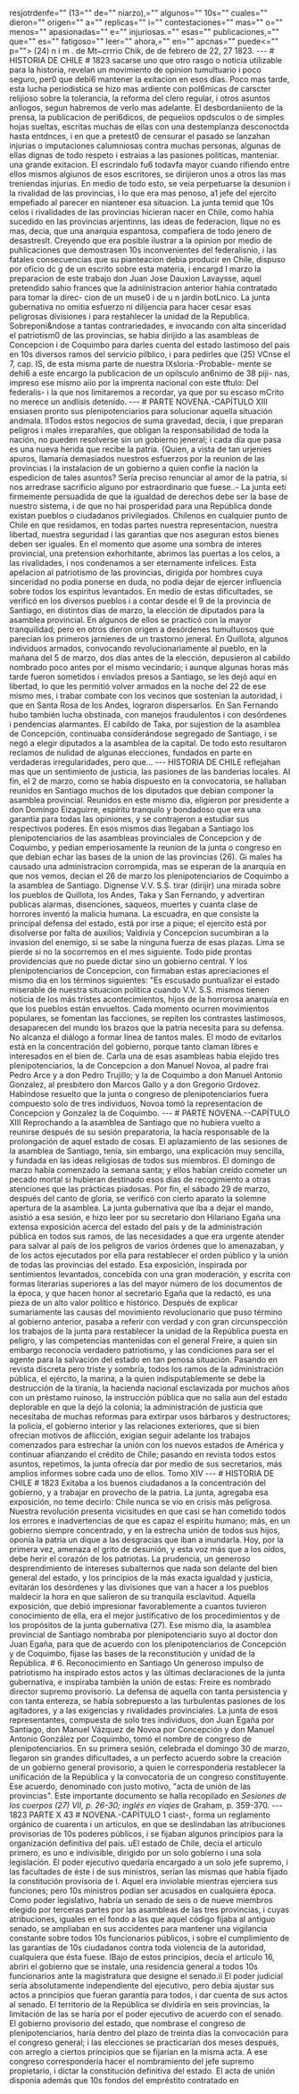 resjotrdenfe="" (13="" de="" niarzo),="" algunos="" 10s="" cuales="" dieron="" origen="" a="" replicas="" i="" contestaciones="" mas="" o="" menos="" apasionadas="" e="" injuriosas.="" esas="" publicaciones,="" que="" es="" fatigoso="" leer="" ahora,="" en="" apcnas="" puede&#x3C;="" p=""> </roganfe> (24) n i m . de Mt~crrrio Chik, de de febrero de 22, 27 1823. --- # HISTORIA DE CHILE # 1823 sacarse uno que otro rasgo o noticia utilizable para la historia, revelan un movimiento de opinion tumultuario i poco seguro, per0 que debi6 mantener la exitacion en esos dias. Poco mas tarde, esta lucha periodistica se hizo mas ardiente con pol6micas de carscter relijioso sobre la tolerancia, la reforma del clero regular, i otros asuntos anllogos, segun habremos de verlo mas adelante. El desbordaniiento de la prensa, la publicacion de peri6dicos, de pequeiios opdsculos o de simples hojas sueltas, escritas muchas de ellas con una destemplanza desconoctda hasta entdnces, i en que a pretest0 de censurar el pasado se lanzahan injurias o imputaciones calumniosas contra muchas personas, algunas de ellas dignas de todo respeto i estraias a las pasiones politicas, manteniar. una grande exitacion. El escrindalo fu6 todavfa mayor cuando rifiendo entre ellos mismos algiunos de esos escritores, se dirijieron unos a otros las mas treniendas injurias. En medio de todo esto, se veia perpetuarse la desunion i la rivalidad de las provincias, i lo que era mas penoso, a1 jefe del ejercito empefiado al parecer en niantener esa situacion. La junta temid que 10s celos i rivalidades de las provincias hicieran nacer en Chile, como hahia sucedido en las provincias arjentinns, las ideas de federacion, llque no es mas, decia, que una anarquia espantosa, compafiera de todo jenero de desastreslt. Creyendo que era posible ilustrar a la opinion por medio de puhlicaciones que demostrasen 10s inconvenientes del federalisnio, i las fatales consecuencias que su pianteacion debia producir en Chile, dispuso por oficio dc g de un escrito sobre esta materia, i encargd I marzo la preparacion de este trabajo don Juan Jose Dauxion Lavaysse, aquel pretendido sahio frances que la adniinistracion anterior hahia contratado para tomar la direc- cion de un muse0 i de u n jardin botLnico. La junta gubernativa no omitia esfuerzo ni dilijencia para hacer cesar esas peligrosas divisiones i para restahlecer la unidad de la Republica. Sobreponi&#x26;ndose a tantas contrariedades, e invocando con alta sinceridad el patriotism0 de las provincias, se habia dirijido a las asambleas de Concepcion i de Coquimbo para darles cuenta del estado lastimoso del pais en 10s diversos ramos del servicio pilblico, i para pedirles que (25) VCnse el 7, cap. IS, de esta misma parte de nuestra IXsloria.-Probable- mente se dehi6 a este encargo la publicacion de un opilsculo an6nimo de 38 piji- nas, impreso ese mismo aiio por la imprenta nacional con este tftulo: Del federalis- i la que nos limitaremos a recordar, ya que por su escaso mCrito no merece un andlisis detenido. --- # PARTE NOVENA.-CAPÍTULO XIII ensiasen pronto sus plenipotenciarios para solucionar aquella situación andmala. IlTodos estos negocios de suma gravedad, decía, i que preparan peligros i males irreparahles, que obligan la responsabilidad de toda la nación, no pueden resolverse sin un gobierno jeneral; i cada día que pasa es una nueva herida que recibe la patria. {Quien, a vista de tan urjenies apuros, llamaría demasiados nuestros esfuerzos por la reunion de las provincias i la instalacion de un gobierno a quien confie la nación la espedicion de tales asuntos? Sería preciso renunciar al amor de la patria, si nos arredrase sacrificio alguno por estraordinario que fuese..- La junta eeti firmemente persuadida de que la igualdad de derechos debe ser la base de nuestro sistema, i de que no hai prosperidad para una República donde existan pueblos o ciudadanos privilegiados. Chilenos en cualquier punto de Chile en que residamos, en todas partes nuestra representacion, nuestra libertad, nuestra seguridad i las garantias que nos aseguran estos bienes deben ser iguales. En el momento que asome una sombra de interes provincial, una pretension exhorhitante, abrimos las puertas a los celos, a las rivalidades, i nos condenamos a ser eternamente infelices. Esta apelacion al patriotismo de las provincias, dirigida por hombres cuya sinceridad no podia ponerse en duda, no podia dejar de ejercer influencia sobre todos los espiritus levantados. En medio de estas dificultades, se verificó en los diversos pueblos i a contar desde el 9 de la provincia de Santiago, en distintos días de marzo, la elección de diputados para la asamblea provincial. En algunos de ellos se practicó con la mayor tranquilidad; pero en otros dieron origen a desórdenes tumultuosos que parecían los primeros jarnienes de un trastorno jeneral. En Quillota, algunos individuos armados, convocando revolucionariamente al pueblo, en la mañana del 5 de marzo, dos días antes de la elección, depusieron al cabildo nombrado poco antes por el mismo vecindario; i aunque algunas horas más tarde fueron sometidos i enviados presos a Santiago, se les dejó aquí en libertad, lo que les permitió volver armados en la noche del 22 de ese mismo mes, i trabar combate con los vecinos que sostenían la autoridad, i que en Santa Rosa de los Andes, lograron dispersarlos. En San Fernando hubo también lucha obstinada, con manejos fraudulentos i con desórdenes i pendencias alarmantes. El cabildo de Taka, por sujestion de la asamblea de Concepción, continuaba considerándose segregado de Santiago, i se negó a elegir diputados a la asamblea de la capital. De todo esto resultaron reclamos de nulidad de algunas elecciones, fundados en parte en verdaderas irregularidades, pero que... --- HISTORIA DE CHILE reflejahan mas que un sentimiento de justicia, las pasiones de las banderias locales. AI fin, el 2 de marzo, como se habia dispuesto en la convocatoria, se hallaban reunidos en Santiago muchos de los diputados que debian componer la asamblea provincial. Reunidos en este mismo dia, eligieron por presidente a don Domingo Eizaguirre, espíritu tranquilo y bondadoso que era una garantia para todas las opiniones, y se contrajeron a estudiar sus respectivos poderes. En esos mismos dias llegaban a Santiago los plenipotenciarios de las asambleas provinciales de Concepcion y de Coquimbo, y pedian emperiosamente la reunion de la junta o congreso en que debian echar las bases de la union de las provincias (26). Gi males ha causado una administracion corrompida, mas se esperan de la anarquía en que nos vemos, decian el 26 de marzo los plenipotenciarios de Coquimbo a la asamblea de Santiago. Dignense V.V. S.S. tirar (dirijir) una mirada sobre los pueblos de Quillota, los Andes, Taka y San Fernando, y advertiran publicas alarmas, disenciones, saqueos, muertes y cuanta clase de horrores inventó la malicia humana. La escuadra, en que consiste la principal defensa del estado, está por irse a pique; el ejercito está por disolverse por falta de auxilios; Valdivia y Concepcion sucumbiran a la invasion del enemigo, si se sabe la ninguna fuerza de esas plazas. Lima se pierde si no la socorremos en el mes siguiente. Todo pide prontas providencias que no puede dictar sino un gobierno central. Y los plenipotenciarios de Concepcion, con firmaban estas apreciaciones el mismo dia en los términos siguientes: "Es escusado puntualizar el estado miserable de nuestra situacion politica cuando V.V. S.S. mismos tienen noticia de los más tristes acontecimientos, hijos de la horrorosa anarquía en que los pueblos están envueltos. Cada momento ocurren movimientos populares, se fomentan las facciones, se repiten los contrastes lastimosos, desaparecen del mundo los brazos que la patria necesita para su defensa. No alcanza el diálogo a formar línea de tantos males. El modo de evitarlos está en la concentración del gobierno, porque tanto claman libres e interesados en el bien de. Carla una de esas asambleas habia elejido tres plenipotenciarios, la de Concepcion a don Manuel Novoa, al padre frai Pedro Arce y a don Pedro Trujillo; y la de Coquimbo a don Manuel Antonio Gonzalez, al presbitero don Marcos Gallo y a don Gregorio Grdovez. Habíndose resuelto que la junta o congreso de plenipotenciarios fuera compuesto solo de tres individuos, Novoa tomó la representacion de Concepcion y Gonzalez la de Coquimbo. --- # PARTE NOVENA.--CAPÍTULO XIII Reprochando a la asamblea de Santiago que no hubiera vuelto a reunirse después de su sesión preparatoria, la hacía responsable de la prolongación de aquel estado de cosas. El aplazamiento de las sesiones de la asamblea de Santiago, tenía, sin embargo, una explicación muy sencilla, y fundada en las ideas religiosas de todos sus miembros. El domingo de marzo había comenzado la semana santa; y ellos habían creído cometer un pecado mortal si hubieran destinado esos días de recogimiento a otras atenciones que las prácticas piadosas. Por fin, el sábado 29 de marzo, después del canto de gloria, se verificó con cierto aparato la solemne apertura de la asamblea. La junta gubernativa que iba a dejar el mando, asistió a esa sesión, e hizo leer por su secretario don Hilariano Egaña una extensa exposición acerca del estado del país y de la administración pública en todos sus ramos, de las necesidades a que era urgente atender para salvar al país de los peligros de varios órdenes que lo amenazaban, y de los actos ejecutados por ella para restablecer el orden público y la unión de todas las provincias del estado. Esa exposición, inspirada por sentimientos levantados, concebida con una gran moderación, y escrita con formas literarias superiores a las del mayor número de los documentos de la época, y que hacen honor al secretario Egaña que la redactó, es una pieza de un alto valor político e histórico. Después de explicar sumariamente las causas del movimiento revolucionario que puso término al gobierno anterior, pasaba a referir con verdad y con gran circunspección los trabajos de la junta para restablecer la unidad de la República puesta en peligro, y las competencias mantenidas con el general Freire, a quien sin embargo reconocía verdadero patriotismo, y las condiciones para ser el agente para la salvación del estado en tan penosa situación. Pasando en revista discreta pero triste y sombría, todos los ramos de la administración pública, el ejército, la marina, a la quien indisputablemente se debe la destrucción de la tiranía, la hacienda nacional esclavizada por muchos años con un préstamo ruinoso, la instrucción pública que no salía aun del estado deplorable en que la dejó la colonia; la administración de justicia que necesitaba de muchas reformas para extirpar usos bárbaros y destructores; la policía, el gobierno interior y las relaciones exteriores, que si bien ofrecían motivos de aflicción, exigían seguir adelante los trabajos comenzados para estrechar la unión con los nuevos estados de América y continuar afianzando el crédito de Chile; pasando en revista todos estos asuntos, repetimos, la junta ofrecía dar por medio de sus secretarios, más amplios informes sobre cada uno de ellos. Tomo XIV --- # HISTORIA DE CHILE # 1823 Exitaba a los buenos ciudadanos a la concentración del gobierno, y a trabajar en provecho de la patria. La junta, agregaba esa exposición, no teme decirlo: Chile nunca se vio en crisis más peligrosa. Nuestra revolución presenta vicisitudes en que casi se han cometido todos los errores e inadvertencias de que es capaz el espíritu humano; más, en un gobierno siempre concentrado, y en la estrecha unión de todos sus hijos, oponía la patria un dique a las desgracias que iban a inundarla. Hoy, por la primera vez, amenaza el grito de desunión, y esta voz más que a los oídos, debe herir el corazón de los patriotas. La prudencia, un generoso desprendimiento de intereses subalternos que nada son delante del bien general del estado, y los principios de la más exacta igualdad y justicia, evitarán los desórdenes y las divisiones que van a hacer a los pueblos maldecir la hora en que salieron de su tranquila esclavitud. Aquella exposición, que debió impresionar favorablemente a cuantos tuvieron conocimiento de ella, era el mejor justificativo de los procedimientos y de los propósitos de la junta gubernativa (27). Ese mismo día, la asamblea provincial de Santiago nombraba por plenipotenciario suyo al doctor don Juan Egaña, para que de acuerdo con los plenipotenciarios de Concepción y de Coquimbo, fijase las bases de la reconstitución y unidad de la República. # 6. Reconocimiento en Santiago Un generoso impulso de patriotismo ha inspirado estos actos y las últimas declaraciones de la junta gubernativa, e inspiraba también la unión de estas: Freire es nombrado director supremo provisorio. La defensa de aquella con tanta persistencia y con tanta entereza, se había sobrepuesto a las turbulentas pasiones de los agitadores, y a las exigencias y rivalidades provinciales. La junta de esos representantes, compuesta de solo tres individuos, don Juan Egaña por Santiago, don Manuel Vázquez de Novoa por Concepción y don Manuel Antonio González por Coquimbo, tomó el nombre de congreso de plenipotenciarios. En su primera sesión, celebrada el domingo 30 de marzo, llegaron sin grandes dificultades, a un perfecto acuerdo sobre la creación de un gobierno general provisorio, a quien le correspondería restablecer la unificación de la República y la convocatoria de un congreso constituyente. Ese acuerdo, denominado con justo motivo, "acta de unión de las provincias". Este importante documento se halla recopilado en *Sesiones de los cuerpos (27) VII, p. 26-30; inglés en viajes* de Graham, p. 359-370. --- 1823 PARTE X 43 # NOVENA.-CAPÍTULO 1 ciast-, forma un reglamento orgánico de cuarenta i un artículos, en que se deslindaban las atribuciones provisorias de 10s poderes públicos, i se fijaban algunos principios para la organización definitiva del país. uEl estado de Chile, decía el artículo primero, es uno e indivisible, dirigido por un solo gobierno i una sola legislación. El poder ejecutivo quedaría encargado a un solo jefe supremo, i las facultades de éste i de sus ministros, serían las mismas que había fijado la constitución provisoria de I. Aquel era inviolable mientras ejerciera sus funciones; pero 10s ministros podían ser acusados en cualquiera época. Como poder legislativo, habría un senado de seis o de nueve miembros elegido por terceras partes por las asambleas de las tres provincias, i cuyas atribuciones, iguales en el fondo a las que aquel código fijaba al antiguo senado, se ampliaban en sus accidentes para mantener una vigilancia constante sobre todos 10s funcionarios públicos, i sobre el cumplimiento de las garantías de 10s ciudadanos contra toda violencia de la autoridad, cualquiera que ésta fuese. IBajo de estos principios, decía el artículo 16, abriri el gobierno que se instale, una residencia general a todos 10s funcionarios ante la magistratura que designe el senado.ii El poder judicial sería absolutamente independiente del ejecutivo, pero debía ajustar sus actos a principios que fueran garantía para todos, i dar cuenta de sus actos al senado. El territorio de la República se dividiría en seis provincias, la limitación de las se haría por el poder ejecutivo de acuerdo con el senado. El gobierno provisorio del estado, que nombrase el congreso de plenipotenciarios, haría dentro del plazo de treinta días la convocación para el congreso general; i las elecciones se practicarían dos meses después, con arreglo a ciertos principios que se fijarían en la misma acta. A ese congreso correspondería hacer el nombramiento del jefe supremo propietario, i dictar la constitución definitiva del estado. El acta de unión disponía además que 10s fondos del empréstito contratado en